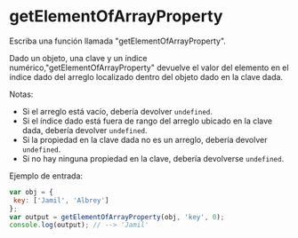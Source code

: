 # getElementOfArrayProperty

Escriba una función llamada "getElementOfArrayProperty".

Dado un objeto, una clave y un índice numérico,"getElementOfArrayProperty" devuelve el valor del elemento en el índice dado del arreglo localizado dentro del objeto dado en la clave dada.

Notas:
* Si el arreglo está vacío, debería devolver `undefined`.
* Si el índice dado está fuera de rango del arreglo ubicado en la clave dada, debería devolver `undefined`.
* Si la propiedad en la clave dada no es un arreglo, debería devolver `undefined`.
* Si no hay ninguna propiedad en la clave, debería devolverse `undefined`. 

Ejemplo de entrada:

```js
var obj = {
 key: ['Jamil', 'Albrey']
};
var output = getElementOfArrayProperty(obj, 'key', 0); 
console.log(output); // --> 'Jamil'
```
